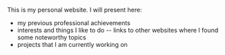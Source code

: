 This is my personal website.
I will present here:
 - my previous professional achievements
 - interests and things I like to do
   -- links to other websites where I found some noteworthy topics
 - projects that I am currently working on